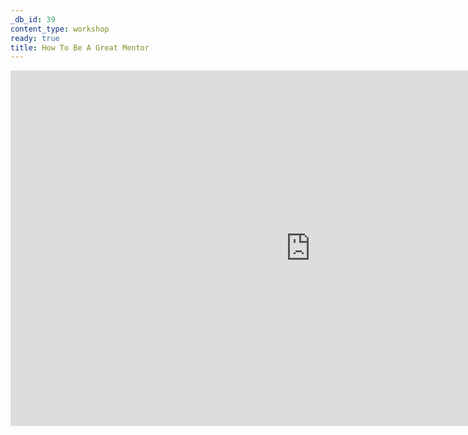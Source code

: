 ```yaml
---
_db_id: 39
content_type: workshop
ready: true
title: How To Be A Great Mentor
---
```



 

<iframe src="https://docs.google.com/presentation/d/e/2PACX-1vSo4K4Bmy1dVtw_ew1GTacOgVOpN_PpqQCPuiT-jUfOyoE9UsDAvOTTJaFIJWixGlDUhDEF0gebTClD/embed?start=false&loop=false&delayms=3000" frameborder="0" width="960" height="569" allowfullscreen="true" mozallowfullscreen="true" webkitallowfullscreen="true"></iframe>
